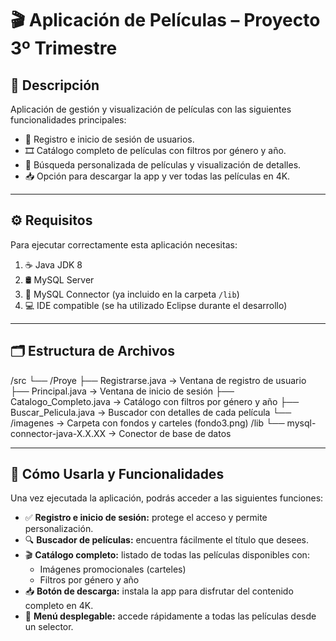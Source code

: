 # 🎬 Aplicación de Películas – Proyecto 3º Trimestre

## 📌 Descripción

Aplicación de gestión y visualización de películas con las siguientes funcionalidades principales:

- 🔐 Registro e inicio de sesión de usuarios.
- 🎞️ Catálogo completo de películas con filtros por género y año.
- 🔎 Búsqueda personalizada de películas y visualización de detalles.
- 📥 Opción para descargar la app y ver todas las películas en 4K.

---

## ⚙️ Requisitos

Para ejecutar correctamente esta aplicación necesitas:

1. ☕ Java JDK 8  
2. 🛢️ MySQL Server  
3. 🔌 MySQL Connector (ya incluido en la carpeta `/lib`)  
4. 💻 IDE compatible (se ha utilizado Eclipse durante el desarrollo)

---

## 🗂️ Estructura de Archivos
/src
└── /Proye
├── Registrarse.java → Ventana de registro de usuario
├── Principal.java → Ventana de inicio de sesión
├── Catalogo_Completo.java → Catálogo con filtros por género y año
├── Buscar_Pelicula.java → Buscador con detalles de cada película
└── /imagenes → Carpeta con fondos y carteles (fondo3.png)
/lib
└── mysql-connector-java-X.X.XX → Conector de base de datos

---

## 🚀 Cómo Usarla y Funcionalidades

Una vez ejecutada la aplicación, podrás acceder a las siguientes funciones:

- ✅ **Registro e inicio de sesión:** protege el acceso y permite personalización.
- 🔍 **Buscador de películas:** encuentra fácilmente el título que desees.
- 🎬 **Catálogo completo:** listado de todas las películas disponibles con:
  - Imágenes promocionales (carteles)
  - Filtros por género y año
- 📥 **Botón de descarga:** instala la app para disfrutar del contenido completo en 4K.
- 📂 **Menú desplegable:** accede rápidamente a todas las películas desde un selector.

